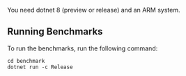 You need dotnet 8 (preview or release) and an ARM system.

## Running Benchmarks

To run the benchmarks, run the following command:
```
cd benchmark
dotnet run -c Release
```
